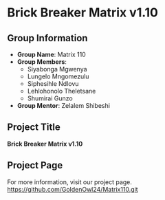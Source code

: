 # Brick Breaker Matrix v1.10

## Group Information
- **Group Name**: Matrix 110
- **Group Members**:
  - Siyabonga Mgwenya
  - Lungelo Mngomezulu
  - Siphesihle Ndlovu
  - Lehlohonolo Theletsane
  - Shumirai Gunzo
- **Group Mentor**: Zelalem Shibeshi

## Project Title
**Brick Breaker Matrix v1.10**

## Project Page
For more information, visit our project page.
https://github.com/GoldenOwl24/Matrix110.git


